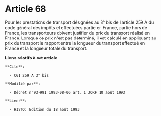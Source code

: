 # Article 68

Pour les prestations de transport désignées au 3° bis de l'article 259 A du code général des impôts et effectuées partie en
France, partie hors de France, les transporteurs doivent justifier du prix du transport réalisé en France. Lorsque ce prix
n'est pas déterminé, il est calculé en appliquant au prix du transport le rapport entre la longueur du transport effectué en
France et la longueur totale du transport.

**Liens relatifs à cet article**

	**Cite**:

	  - CGI 259 A 3° bis

	**Modifié par**:

	  - Décret n°93-991 1993-08-06 art. 1 JORF 10 août 1993

	**Liens**:

	  - HISTO: Edition du 18 août 1993
